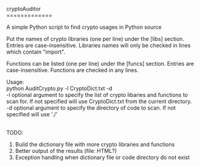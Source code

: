 cryptoAuditor<br>
=============<br>

A simple Python script to find crypto usages in Python source<br>


Put the names of crypto libraries (one per line) under the [libs] section.  Entries are case-insensitive.
Libraries names will only be checked in lines which contain "import".<br>

Functions can be listed (one per line) under the [funcs] section.  Entries are case-insensitive.  Functions are checked in any lines.<br>


Usage:<br>
python AuditCrypto.py -l CryptoDict.txt -d <codePath><br>
   -l optional argument to specify the list of crypto libaries and functions to scan for.  If not specified will
          use CryptoDict.txt from the current directory.<br>
   -d optional argument to specify the directory of code to scan.  If not specified will use './'<br><br>


TODO:
  1) Build the dictionary file with more crypto libraries and functions<br>
  2) Better output of the results (file: HTML?)<br>
  3) Exception handling when dictionary file or code directory do not exist<br>




